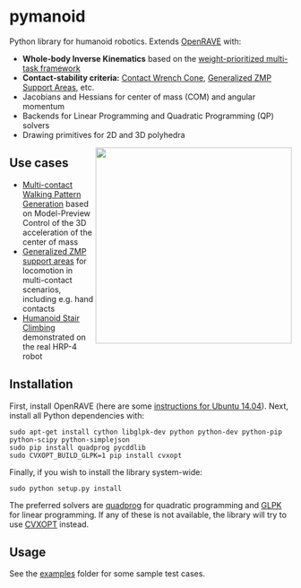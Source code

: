 # pymanoid

Python library for humanoid robotics. Extends
[OpenRAVE](https://github.com/rdiankov/openrave) with:

- **Whole-body Inverse Kinematics** based on the [weight-prioritized
  multi-task framework](https://scaron.info/teaching/inverse-kinematics.html)
- **Contact-stability criteria:** [Contact Wrench
  Cone](http://www.roboticsproceedings.org/rss11/p28.pdf), [Generalized ZMP
  Support Areas](https://scaron.info/research/tro-2016.html), etc.
- Jacobians and Hessians for center of mass (COM) and angular momentum
- Backends for Linear Programming and Quadratic Programming (QP) solvers
- Drawing primitives for 2D and 3D polyhedra

<img src="https://scaron.info/images/ijhr-2016.png" width="350" align="right" />

## Use cases

- [Multi-contact Walking Pattern Generation](https://scaron.info/research/pre-print-2016-1.html)
  based on Model-Preview Control of the 3D acceleration of the center of mass
- [Generalized ZMP support areas](https://scaron.info/research/arxiv-2015.html)
  for locomotion in multi-contact scenarios, including e.g. hand contacts
- [Humanoid Stair Climbing](https://scaron.info/research/ijhr-2016.html)
  demonstrated on the real HRP-4 robot

## Installation

First, install OpenRAVE (here are some [instructions for Ubuntu
14.04](https://scaron.info/teaching/installing-openrave-on-ubuntu-14.04.html)).
Next, install all Python dependencies with:
```
sudo apt-get install cython libglpk-dev python python-dev python-pip python-scipy python-simplejson
sudo pip install quadprog pycddlib
sudo CVXOPT_BUILD_GLPK=1 pip install cvxopt
```
Finally, if you wish to install the library system-wide:
```
sudo python setup.py install
```
The preferred solvers are [quadprog](https://github.com/rmcgibbo/quadprog) for
quadratic programming and [GLPK](https://www.gnu.org/software/glpk/) for linear
programming. If any of these is not available, the library will try to use
[CVXOPT](http://cvxopt.org) instead.

## Usage

See the [examples](/examples) folder for some sample test cases.
